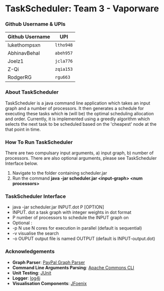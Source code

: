 # TaskScheduler: Team 3 - Vaporware

### Github Username & UPIs

| Github Username | UPI       |
| --------------- | --------- |
| lukethompsxn    | `ltho948` |
| AbhinavBehal    | `abeh957` |
| Joelz1          | `jcla776` |
| Z-Qi            | `zqia153` |
| RodgerRG        | `rgu663`  |


### About TaskScheduler
TaskScheduler is a java command line application which takes an input graph and a number of processors. It then generates a schedule for executing these tasks which ~~is~~ (will be) the optimal scheduling allocation and order. Currently, it is implemented using a greedly algorithm which selects the next task to be scheduled based on the 'cheapest' node at the that point in time.


### How To Run TaskScheduler
There are two compulsary input arguments, a) input graph, b) number of processors. There are also optional arguments, please see TaskScheduler Interface below.

1) Navigate to the folder containing scheduler.jar
2) Run the command **java -jar scheduler.jar \<input-graph\> \<num processors\>**


### TaskScheduler Interface
- java -jar scheduler.jar INPUT.dot P [OPTION]
- INPUT. dot a task graph with integer weights in dot format
- P number of processors to schedule the INPUT graph on
- Optional :
- -p N use N cores for execution in parallel (default is sequential)
- -v visualise the search
- -o OUPUT output file is named OUTPUT (default is INPUT-output.dot)


### Acknowledgements
- **Graph Parser**: [PayPal Graph Parser](https://github.com/paypal/digraph-parser)
- **Command Line Arguments Parsing**: [Apache Commons CLI](https://commons.apache.org/proper/commons-cli/)
- **Unit Testing**: [JUnit](https://junit.org/)
- **Logger**: [log4j](https://logging.apache.org/log4j/)
- **Visualisation Components**: [JFoenix](http://www.jfoenix.com/)
